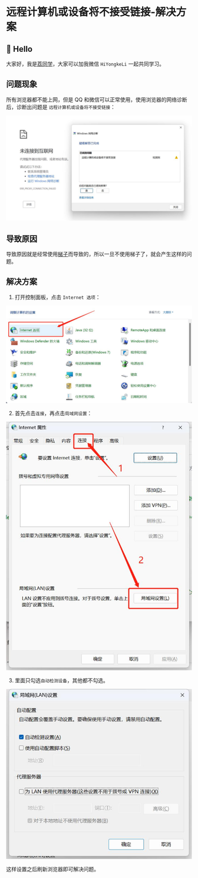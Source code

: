 # 远程计算机或设备将不接受链接-解决方案

## 👋 Hello

大家好，我是[荔同学](https://github.com/hiliyongke)，大家可以加我微信 `HiYongkeLi` 一起共同学习。

## 问题现象

所有浏览器都不能上网，但是 QQ 和微信可以正常使用，使用浏览器的网络诊断后，诊断出问题是 `远程计算机或设备将不接受链接`：

![](./images/31.jpg)

## 导致原因

导致原因就是经常使用[梯子](https://zhidao.baidu.com/question/719852129020893645.html)而导致的，所以一旦不使用梯子了，就会产生这样的问题。

## 解决方案

1. 打开控制面板，点击 `Internet 选项`：

![](./images/32.jpg)

2. 首先点击`连接`，再点击`局域网设置`：

![](./images/33.jpg)

3. 里面只勾选`自动检测设备`，其他都不勾选。

![](./images/34.jpg)

这样设置之后刷新浏览器即可解决问题。
